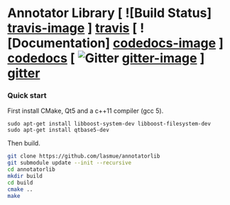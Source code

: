 # Annotator Library [ ![Build Status] [travis-image] ] [travis] [ ![Documentation] [codedocs-image] ] [codedocs] [ ![Gitter] [gitter-image] ] [gitter]


[travis-image]: https://travis-ci.org/lasmue/annotatorlib.png?branch=master
[travis]: http://travis-ci.org/lasmue/annotatorlib

[codedocs-image]: https://codedocs.xyz/lasmue/annotatorlib.svg
[codedocs]: https://codedocs.xyz/lasmue/annotatorlib/

[gitter-image]: https://badges.gitter.im/Join%20Chat.svg
[gitter]: https://gitter.im/lasmue/annotatorlib

### Quick start

First install CMake, Qt5 and a c++11 compiler (gcc 5).

```
sudo apt-get install libboost-system-dev libboost-filesystem-dev
sudo apt-get install qtbase5-dev
```

Then build.

```sh
git clone https://github.com/lasmue/annotatorlib
git submodule update --init --recursive
cd annotatorlib
mkdir build
cd build
cmake ..
make
```
